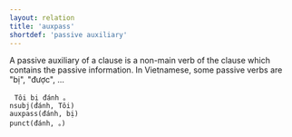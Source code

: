 ```yaml
---
layout: relation
title: 'auxpass'
shortdef: 'passive auxiliary'
---
```


A passive auxiliary of a clause is a non-main verb of the clause which contains the passive information. In Vietnamese, some passive verbs are "bị", "được", ...

<pre> <code class="language-sdparse">Tôi bị đánh 。
nsubj(đánh, Tôi)
auxpass(đánh, bị)
punct(đánh, 。)
</code></pre>
